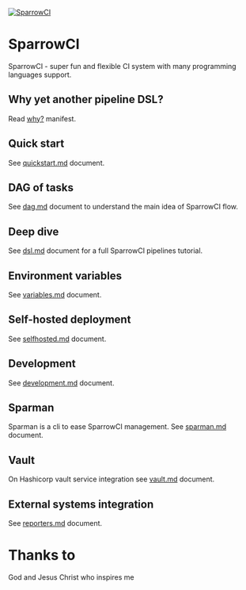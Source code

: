 [![SparrowCI](https://ci.sparrowhub.io/project/gh-melezhik-SparrowCI/badge)](https://ci.sparrowhub.io)

# SparrowCI

SparrowCI - super fun and flexible CI system with many programming languages support.

## Why yet another pipeline DSL?

Read [why?](docs/why.md) manifest.

## Quick start

See [quickstart.md](docs/quickstart.md) document.

## DAG of tasks

See [dag.md](docs/dag.md) document to understand the main idea of SparrowCI flow.

## Deep dive

See [dsl.md](docs/dsl.md) document for a full SparrowCI pipelines tutorial.

## Environment variables

See [variables.md](docs/variables.md) document.

## Self-hosted deployment

See [selfhosted.md](docs/selfhosted.md) document.

## Development

See [development.md](docs/development.md) document.

## Sparman

Sparman is a cli to ease SparrowCI management. See [sparman.md](docs/sparman.md) document.

## Vault

On Hashicorp vault service integration see [vault.md](docs/vault.md) document.

## External systems integration

See [reporters.md](docs/reporters.md) document.

# Thanks to

God and Jesus Christ who inspires me

